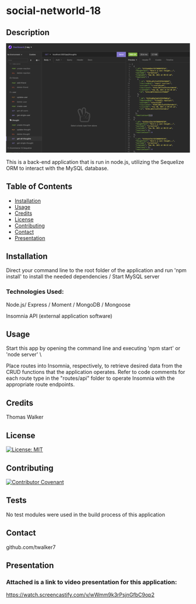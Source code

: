 # social-networld-18


## Description 

![alt Insomnia console](app-screenshot-social.png)


This is a back-end application that is run in node.js, utilizing the Sequelize ORM to interact with the MySQL database. 

## Table of Contents

* [Installation](#installation)
* [Usage](#usage)
* [Credits](#credits)
* [License](#license)
* [Contributing](#Contributing)
* [Contact](#Contact)
* [Presentation](#Presentation)


## Installation
Direct your command line to the root folder of the application and run 'npm install' to install the needed dependencies /
Start MySQL server
 ### Technologies Used:
Node.js/
Express /
Moment /
MongoDB /
Mongoose 



  Insomnia API (external application software)


## Usage 

Start this app by opening the command line and executing 'npm start' or 'node server' \

Place routes into Insomnia, respectively, to retrieve desired data from the CRUD functions that the application operates. Refer to code comments for each route type in the "routes/api" folder to operate Insomnia with the appropriate route endpoints. 
                


## Credits

Thomas Walker 

## License

[![License: MIT](https://img.shields.io/badge/License-MIT-yellow.svg)](https://opensource.org/licenses/MIT)


## Contributing

[![Contributor Covenant](https://img.shields.io/badge/Contributor%20Covenant-2.0-4baaaa.svg)](code_of_conduct.md)
    


## Tests
No test modules were used in the build process of this application 

## Contact

 github.com/twalker7

 ## Presentation
 ### Attached is a link to video presentation for this application:


https://watch.screencastify.com/v/wWmm9k3rPsjnGfbC9op2